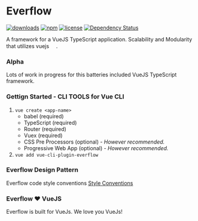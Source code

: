# Everflow
[![downloads](https://img.shields.io/npm/dm/everflow.svg)](https://www.npmjs.com/package/everflow)
[![npm](https://img.shields.io/npm/v/everflow.svg)](https://www.npmjs.com/package/everflow)
[![license](https://img.shields.io/npm/l/everflow.svg)](https://github.com/AtomHash/everflow/blob/master/LICENSE)
[![Dependency Status](https://david-dm.org/AtomHash/everflow.svg)](https://david-dm.org/AtomHash/everflow)

A framework for a VueJS TypeScript application. Scalability and Modularity that utilizes vuejs <a href="https://vuejs.org" target="_blank"><img width="15" src="https://vuejs.org/images/logo.png"></a>.

### Alpha
Lots of work in progress for this batteries included VueJS TypeScript framework.

### Gettign Started - CLI TOOLS for Vue CLI
1. `vue create <app-name>`
    - babel (required)
    - TypeScript (required)
    - Router  (required)
    - Vuex (required)
    - CSS Pre Processors (optional) - *However recommended.*
    - Progressive Web App (optional) - *However recommended.*
2. `vue add vue-cli-plugin-everflow`

### Everflow Design Pattern
Everflow code style conventions
[Style Conventions](https://github.com/AtomHash/everflow-design-pattern)

### Everflow ❤ VueJS
Everflow is built for VueJs. We love you VueJs!
